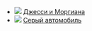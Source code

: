 * ![](/books/prose_classic/Александр%20Степанович%20Грин/Джесси%20и%20Моргиана.jpg) [Джесси и Моргиана](/books/prose_classic/Александр%20Степанович%20Грин/Джесси%20и%20Моргиана)
* ![](/books/prose_classic/Александр%20Степанович%20Грин/Серый%20автомобиль.jpg) [Серый автомобиль](/books/prose_classic/Александр%20Степанович%20Грин/Серый%20автомобиль)
